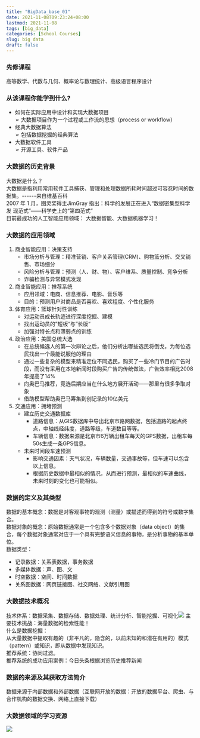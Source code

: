 ```yaml
---
title: "BigData_base_01"
date: 2021-11-08T09:23:24+08:00
lastmod: 2021-11-08
tags: [big_data]
categories: [School Courses]
slug: big data
draft: false
---
```

### 先修课程
高等数学、代数与几何、概率论与数理统计、高级语言程序设计
### 从该课程你能学到什么?
* 如何在实际应用中设计和实现大数据项目   
➢ 大数据项目作为一个过程或工作流的思想（process or workflow）
* 经典大数据算法   
➢ 包括数据挖掘的经典算法
* 大数据软件工具   
➢ 开源工具、软件产品
### 大数据的历史背景
大数据是什么？   
大数据是指利用常用软件工具捕获、管理和处理数据所耗时间超过可容忍时间的数据集。------来自维基百科    
2007 年 1 月，图灵奖得主JimGray 指出：科学的发展正在进入“数据密集型科学发
现范式”——科学史上的“第四范式”    
目前最成功的人工智能应用领域： 大数据智能、大数据机器学习！
### 大数据的应用领域
1. 商业智能应用：决策支持    
    * 市场分析与管理：精准营销、客户关系管理(CRM)、购物篮分析、交叉销售、市场细分
    * 风险分析与管理：预测（人、财、物）、客户维系、质量控制、竞争分析
    * 诈骗检测与异常模式发现
2. 商业智能应用：推荐系统
    * 应用领域：电商、信息推荐、电影、音乐等
    * 目的：预测用户对商品是否喜欢、喜欢程度、个性化服务
3. 体育应用：篮球针对性训练
    * 对运动员成长轨迹进行深度挖掘、建模
    * 找出运动员的”短板“与”长版“
    * 加强对特长点和薄弱点的训练
4. 政治应用：美国总统大选
    * 在总统候选人的第一次辩论之后，他们分析出哪些选民将倒戈，为每位选民找出一个最能说服他的理由
    * 通过一些复杂的模型来精准定位不同选民，购买了一些冷门节目的广告时段，而没有采用在本地新闻时段购买广告的传统做法，广告效率相比2008年提高了14%
    * 向奥巴马推荐，竞选后期应当在什么地方展开活动——那里有很多争取对象
    * 借助模型帮助奥巴马筹集到创记录的10亿美元
5. 交通应用：拥堵预测
    * 建立历史交通数据库
        * 道路信息：从GIS数据库中导出北京市路网数据，包括道路的起点终点，中轴线经纬度，道路等级，车道数目等等。
        * 车辆信息：数据来源是北京市6万辆出租车每天的GPS数据，出租车每50s生成一条GPS信息。
    * 未来时间段车速预测
        * 影响交通因素：天气状况，车辆数量，交通事故等，但车速可以包含以上信息。
        * 根据历史数据中最相似的情况，从而进行预测，最相似的车速曲线，未来时刻的变化也可能相似。

### 数据的定义及其类型
数据的基本概念：数据是对客观事物的观测（测量）或描述而得到的符号或数字集合。   
数据对象的概念：原始数据通常是一个包含多个数据对象（data object）的集合，每个数据对象通常对应于一个具有完整语义信息的事物，是分析事物的基本单位。   
数据类型：   
* 记录数据：关系表数据，事务数据
* 多媒体数据：声、图、文
* 时空数据：空间、时间数据
* 关系图数据：网页链接图、社交网络、文献引用图
### 大数据技术概况
技术体系：数据采集、数据存储、数据处理、统计分析、智能挖掘、可视化![](https://raw.githubusercontent.com/QizhengZou/Drawing_bed/main/20211108171948.png)
主要技术挑战：海量数据的检索性能！    
什么是数据挖掘：   
从大量数据中提取有趣的（非平凡的，隐含的，以前未知的和潜在有用的）模式（pattern）或知识，即从数据中发现知识。    
推荐系统：协同过滤。   
推荐系统的成功应用案例：今日头条根据浏览历史推荐新闻

### 数据的来源及其获取方法简介
数据来源于内部数据和外部数据（互联网开放的数据：开放的数据平台、爬虫、与合作机构的数据交换、网络上直接下载）
### 大数据领域的学习资源
![](https://raw.githubusercontent.com/QizhengZou/Drawing_bed/main/20211108172723.png)


